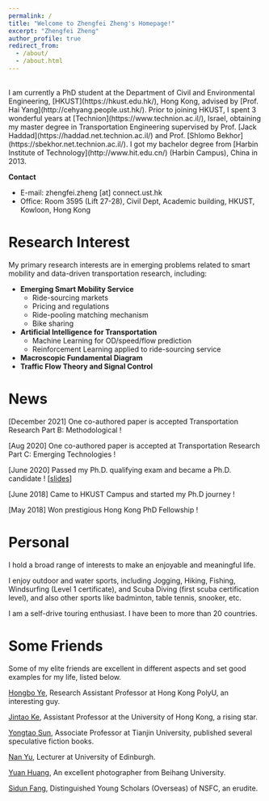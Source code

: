 ```yaml
---
permalink: /
title: "Welcome to Zhengfei Zheng's Homepage!"
excerpt: "Zhengfei Zheng"
author_profile: true
redirect_from: 
  - /about/
  - /about.html
---
```


<br>
I am currently a PhD student at the Department of Civil and Environmental Engineering, [HKUST](https://hkust.edu.hk/), Hong Kong, advised by [Prof. Hai Yang](http://cehyang.people.ust.hk/). Prior to joining HKUST, I spent 3 wonderful years at [Technion](https://www.technion.ac.il/), Israel, obtaining my master degree  in Transportation Engineering supervised by Prof. [Jack Haddad](https://haddad.net.technion.ac.il/) and Prof. [Shlomo Bekhor](https://sbekhor.net.technion.ac.il/). I got my bachelor degree from [Harbin Institute of Technology](http://www.hit.edu.cn/) (Harbin Campus), China in 2013. 

**Contact**
- E-mail: zhengfei.zheng \[at\] connect.ust.hk  
- Office: Room 3595 (Lift 27-28), Civil Dept, Academic building, HKUST, Kowloon, Hong Kong

Research Interest
======
My primary research interests are in emerging problems related to smart mobility and data-driven transportation research, including: 
- **Emerging Smart Mobility Service**
    - Ride-sourcing markets
     - Pricing and regulations
     - Ride-pooling matching mechanism
    - Bike sharing
- **Artificial Intelligence for Transportation**
    - Machine Learning for OD/speed/flow prediction
    - Reinforcement Learning applied to ride-sourcing service
- **Macroscopic Fundamental Diagram**
- **Traffic Flow Theory and Signal Control**

 
News
======
\[December 2021\] One co-authored paper is accepted Transportation Research Part B: Methodological !

\[Aug 2020\] One co-authored paper is accepted at Transportation Research Part C: Emerging Technologies ! 

\[June 2020\] Passed my Ph.D. qualifying exam and became a Ph.D. candidate ! \[[slides](https://zf-z.github.io/files/Zhengfei_PhD_Qualifying%20Exam.pdf)\] 

\[June 2018\] Came to HKUST Campus and started my Ph.D journey !

\[May 2018\] Won prestigious Hong Kong PhD Fellowship !


Personal
======
I hold a broad range of interests to make an enjoyable and meaningful life. 

I enjoy outdoor and water sports, including Jogging, Hiking, Fishing, Windsurfing (Level 1 certificate), and Scuba Diving (first scuba certification level), and also other sports like badminton, table tennis, snooker, etc.

I am a self-drive touring enthusiast. I have been to more than 20 countries.


Some Friends
======
Some of my elite friends are excellent in different aspects and set good examples for my life, listed below.

[Hongbo Ye](https://hb-ye.github.io/), Research Assistant Professor at Hong Kong PolyU, an interesting guy. 

[Jintao Ke](https://sites.google.com/view/kejintao), Assistant Professor at the University of Hong Kong, a rising star. 

[Yongtao Sun](http://me.tju.edu.cn/faculty_teachers.action?cla=5&teacherid=1859), Associate Professor at Tianjin University, published several speculative fiction books.

[Nan Yu](https://www.eng.ed.ac.uk/about/people/dr-nan-yu), Lecturer at University of Edinburgh.

[Yuan Huang](https://huangyuan911.tuchong.com/work/), An excellent photographer from Beihang University.

[Sidun Fang](http://www.cee.cqu.edu.cn/info/3460/11938.htm), Distinguished Young Scholars (Overseas) of NSFC, an erudite.

<br>
<script type='text/javascript' id='clustrmaps' src='//cdn.clustrmaps.com/map_v2.js?cl=ffffff&w=700&t=n&d=mpTi8xj2lCObwxC4c87vWJy2QI8HwFljizTcfzRgyl4&co=0e5587&cmo=cad8d4&cmn=f9841c&ct=ffffff'></script>

